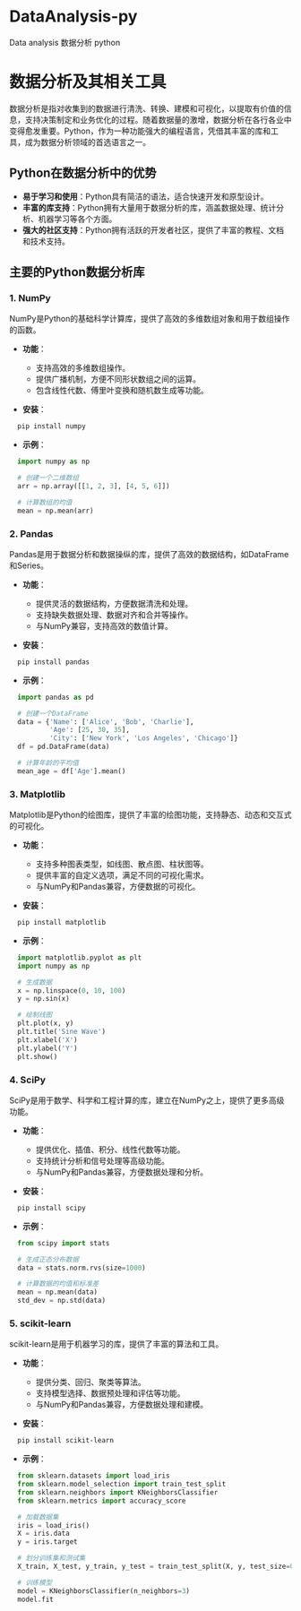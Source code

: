 # DataAnalysis-py
Data analysis 数据分析 python
# 数据分析及其相关工具

数据分析是指对收集到的数据进行清洗、转换、建模和可视化，以提取有价值的信息，支持决策制定和业务优化的过程。随着数据量的激增，数据分析在各行各业中变得愈发重要。Python，作为一种功能强大的编程语言，凭借其丰富的库和工具，成为数据分析领域的首选语言之一。

## Python在数据分析中的优势

- **易于学习和使用**：Python具有简洁的语法，适合快速开发和原型设计。
- **丰富的库支持**：Python拥有大量用于数据分析的库，涵盖数据处理、统计分析、机器学习等各个方面。
- **强大的社区支持**：Python拥有活跃的开发者社区，提供了丰富的教程、文档和技术支持。

## 主要的Python数据分析库

### 1. NumPy

NumPy是Python的基础科学计算库，提供了高效的多维数组对象和用于数组操作的函数。

- **功能**：
  - 支持高效的多维数组操作。
  - 提供广播机制，方便不同形状数组之间的运算。
  - 包含线性代数、傅里叶变换和随机数生成等功能。

- **安装**：
  
```bash
  pip install numpy
  ```


- **示例**：
  
```python
  import numpy as np

  # 创建一个二维数组
  arr = np.array([[1, 2, 3], [4, 5, 6]])

  # 计算数组的均值
  mean = np.mean(arr)
  ```


### 2. Pandas

Pandas是用于数据分析和数据操纵的库，提供了高效的数据结构，如DataFrame和Series。

- **功能**：
  - 提供灵活的数据结构，方便数据清洗和处理。
  - 支持缺失数据处理、数据对齐和合并等操作。
  - 与NumPy兼容，支持高效的数值计算。

- **安装**：
  
```bash
  pip install pandas
  ```


- **示例**：
  
```python
  import pandas as pd

  # 创建一个DataFrame
  data = {'Name': ['Alice', 'Bob', 'Charlie'],
          'Age': [25, 30, 35],
          'City': ['New York', 'Los Angeles', 'Chicago']}
  df = pd.DataFrame(data)

  # 计算年龄的平均值
  mean_age = df['Age'].mean()
  ```


### 3. Matplotlib

Matplotlib是Python的绘图库，提供了丰富的绘图功能，支持静态、动态和交互式的可视化。

- **功能**：
  - 支持多种图表类型，如线图、散点图、柱状图等。
  - 提供丰富的自定义选项，满足不同的可视化需求。
  - 与NumPy和Pandas兼容，方便数据的可视化。

- **安装**：
  
```bash
  pip install matplotlib
  ```


- **示例**：
  
```python
  import matplotlib.pyplot as plt
  import numpy as np

  # 生成数据
  x = np.linspace(0, 10, 100)
  y = np.sin(x)

  # 绘制线图
  plt.plot(x, y)
  plt.title('Sine Wave')
  plt.xlabel('X')
  plt.ylabel('Y')
  plt.show()
  ```


### 4. SciPy

SciPy是用于数学、科学和工程计算的库，建立在NumPy之上，提供了更多高级功能。

- **功能**：
  - 提供优化、插值、积分、线性代数等功能。
  - 支持统计分析和信号处理等高级功能。
  - 与NumPy和Pandas兼容，方便数据处理和分析。

- **安装**：
  
```bash
  pip install scipy
  ```


- **示例**：
  
```python
  from scipy import stats

  # 生成正态分布数据
  data = stats.norm.rvs(size=1000)

  # 计算数据的均值和标准差
  mean = np.mean(data)
  std_dev = np.std(data)
  ```


### 5. scikit-learn

scikit-learn是用于机器学习的库，提供了丰富的算法和工具。

- **功能**：
  - 提供分类、回归、聚类等算法。
  - 支持模型选择、数据预处理和评估等功能。
  - 与NumPy和Pandas兼容，方便数据处理和建模。

- **安装**：
  
```bash
  pip install scikit-learn
  ```


- **示例**：
  
```python
  from sklearn.datasets import load_iris
  from sklearn.model_selection import train_test_split
  from sklearn.neighbors import KNeighborsClassifier
  from sklearn.metrics import accuracy_score

  # 加载数据集
  iris = load_iris()
  X = iris.data
  y = iris.target

  # 划分训练集和测试集
  X_train, X_test, y_train, y_test = train_test_split(X, y, test_size=0.3, random_state=42)

  # 训练模型
  model = KNeighborsClassifier(n_neighbors=3)
  model.fit 
